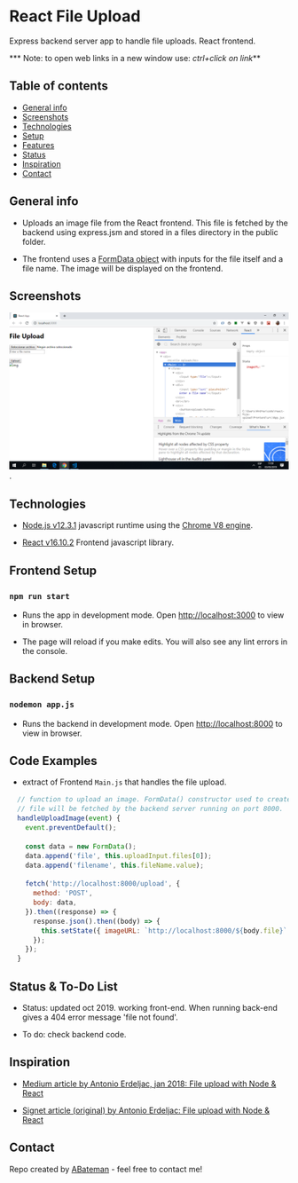 # React File Upload

Express backend server app to handle file uploads.
React frontend.

*** Note: to open web links in a new window use: _ctrl+click on link_**

## Table of contents

* [General info](#general-info)
* [Screenshots](#screenshots)
* [Technologies](#technologies)
* [Setup](#setup)
* [Features](#features)
* [Status](#status)
* [Inspiration](#inspiration)
* [Contact](#contact)

## General info

* Uploads an image file from the React frontend. This file is fetched by the backend using express.jsm and stored in a files directory in the public folder.

* The frontend uses a [FormData object](https://developer.mozilla.org/en-US/docs/Web/API/FormData/FormData) with inputs for the file itself and a file name. The image will be displayed on the frontend.

## Screenshots

![Example screenshot](./img/frontend.png).

## Technologies

* [Node.js v12.3.1](https://nodejs.org/) javascript runtime using the [Chrome V8 engine](https://v8.dev/).

* [React v16.10.2](https://reactjs.org/) Frontend javascript library.

## Frontend Setup

### `npm run start`

* Runs the app in development mode. Open [http://localhost:3000](http://localhost:3000) to view in browser.

* The page will reload if you make edits. You will also see any lint errors in the console.

## Backend Setup

### `nodemon app.js`

* Runs the backend in development mode. Open [http://localhost:8000](http://localhost:3000) to view in browser.

## Code Examples

* extract of Frontend `Main.js` that handles the file upload.

```javascript
  // function to upload an image. FormData() constructor used to create a new FormData object.  
  // file will be fetched by the backend server running on port 8000.
  handleUploadImage(event) {
    event.preventDefault();

    const data = new FormData();
    data.append('file', this.uploadInput.files[0]);
    data.append('filename', this.fileName.value);

    fetch('http://localhost:8000/upload', {
      method: 'POST',
      body: data,
    }).then((response) => {
      response.json().then((body) => {
        this.setState({ imageURL: `http://localhost:8000/${body.file}` });
      });
    });
  }

```

## Status & To-Do List

* Status: updated oct 2019. working front-end. When running back-end gives a 404 error message 'file not found'.

* To do: check backend code.

## Inspiration

* [Medium article by Antonio Erdeljac, jan 2018: File upload with Node & React](https://levelup.gitconnected.com/file-upload-with-node-js-react-js-686e342ad7e7)

* [Signet article (original) by Antonio Erdeljac: File upload with Node & React](https://www.signet.hr/file-upload-with-node-react/)

## Contact

Repo created by [ABateman](https://www.andrewbateman.org) - feel free to contact me!
